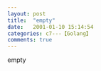 ```yaml
---
layout: post
title:  "empty"
date:   2001-01-10 15:14:54
categories: c7---【Golang】
comments: true
---
```

empty
